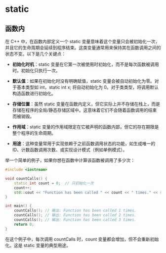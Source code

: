 
# static

## 函数内

在 C++ 中，在函数内部定义一个 static 变量意味着这个变量只会被初始化一次，并且它的生命周期会延续到程序结束。这类变量通常用来保持其在函数调用之间的状态不变。以下是几个关键点：

- **初始化时机**：static 变量在它第一次被使用时初始化，而不是每次函数被调用时。初始化只执行一次。

- **默认值**：如果在初始化时没有明确赋值，static 变量会被自动初始化为零。对于基本类型如 int，static int x; 将自动初始化为 0。对于类类型，将调用默认构造函数进行初始化。

- **存储位置**：虽然 static 变量在函数内定义，但它实际上并不存储在栈上，而是存储在程序的全局/静态存储区域中。这意味着它们不会随着函数调用的结束而被销毁。

- **作用域**：static 变量的作用域限定在它被声明的函数内部，但它的存在期限是整个程序的生命周期。

- **用途**：这种变量常用于实现依赖于之前函数调用状态的功能，如生成唯一的ID、计数函数调用次数、或实现设计模式（例如单例模式）。

举一个简单的例子，如果你想在函数中计算该函数被调用了多少次：

```c++
#include <iostream>

void countCalls() {
    static int count = 0;  // 只初始化一次
    count++;
    std::cout << "Function has been called " << count << " times." << std::endl;
}

int main() {
    countCalls(); // 输出: Function has been called 1 times.
    countCalls(); // 输出: Function has been called 2 times.
    countCalls(); // 输出: Function has been called 3 times.
    return 0;
}
```

在这个例子中，每次调用 countCalls 时，count 变量都会增加，但不会重新初始化。这是 static 变量的典型用途。